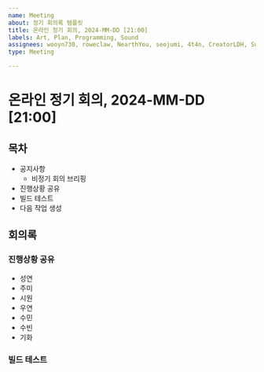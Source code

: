 ```yaml
---
name: Meeting
about: 정기 회의록 템플릿
title: 온라인 정기 회의, 2024-MM-DD [21:00]
labels: Art, Plan, Programming, Sound
assignees: wooyn730, roweclaw, NearthYou, seojumi, 4t4n, CreatorLDH, Sumindd, Songkihwa
type: Meeting

---
```


# 온라인 정기 회의, 2024-MM-DD [21:00]

## 목차
- 공지사항
   - 비정기 회의 브리핑
- 진행상황 공유
- 빌드 테스트
- 다음 작업 생성

## 회의록

### 진행상황 공유
- 성연
- 주미
- 시원
- 우연
- 수민
- 수빈
- 기화

### 빌드 테스트
